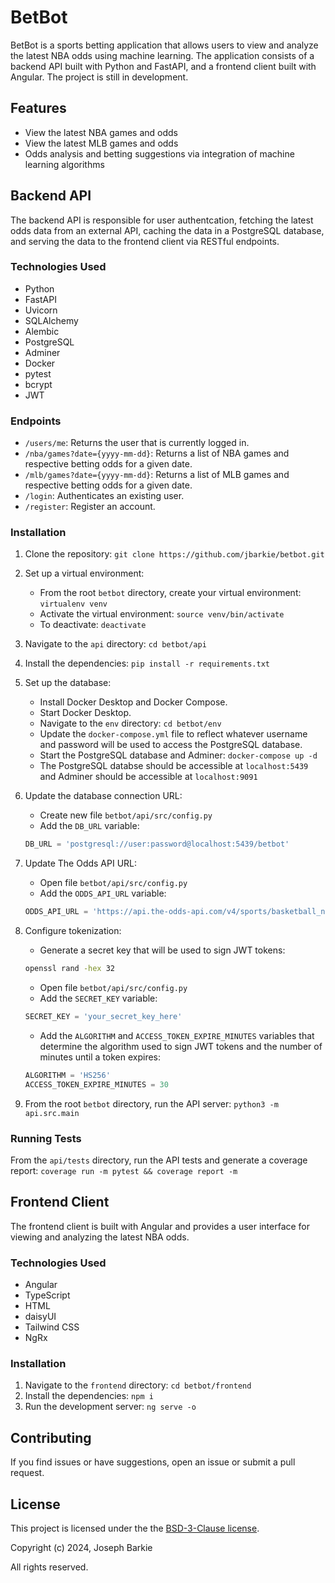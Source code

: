 # BetBot

BetBot is a sports betting application that allows users to view and analyze the latest NBA odds using machine learning. The application consists of a backend API built with Python and FastAPI, and a frontend client built with Angular. The project is still in development.

## Features

- View the latest NBA games and odds
- View the latest MLB games and odds
- Odds analysis and betting suggestions via integration of machine learning algorithms

## Backend API

The backend API is responsible for user authentcation, fetching the latest odds data from an external API, caching the data in a PostgreSQL database, and serving the data to the frontend client via RESTful endpoints.

### Technologies Used

- Python
- FastAPI
- Uvicorn
- SQLAlchemy
- Alembic
- PostgreSQL
- Adminer
- Docker
- pytest
- bcrypt
- JWT

### Endpoints

- `/users/me`: Returns the user that is currently logged in.
- `/nba/games?date={yyyy-mm-dd}`: Returns a list of NBA games and respective betting odds for a given date.
- `/mlb/games?date={yyyy-mm-dd}`: Returns a list of MLB games and respective betting odds for a given date. 
- `/login`: Authenticates an existing user.
- `/register`: Register an account.

### Installation

1. Clone the repository: `git clone https://github.com/jbarkie/betbot.git`
2. Set up a virtual environment:
   - From the root `betbot` directory, create your virtual environment: `virtualenv venv`
   - Activate the virtual environment: `source venv/bin/activate`
   - To deactivate: `deactivate`
3. Navigate to the `api` directory: `cd betbot/api`
4. Install the dependencies: `pip install -r requirements.txt`
5. Set up the database:
   - Install Docker Desktop and Docker Compose.
   - Start Docker Desktop.
   - Navigate to the `env` directory: `cd betbot/env`
   - Update the `docker-compose.yml` file to reflect whatever username and password will be used to access the PostgreSQL database.
   - Start the PostgreSQL database and Adminer: `docker-compose up -d`
   - The PostgreSQL databse should be accessible at `localhost:5439` and Adminer should be accessible at `localhost:9091`
6. Update the database connection URL:
   - Create new file `betbot/api/src/config.py`
   - Add the `DB_URL` variable:
   ```python
   DB_URL = 'postgresql://user:password@localhost:5439/betbot'
   ```
7. Update The Odds API URL:
   - Open file `betbot/api/src/config.py`
   - Add the `ODDS_API_URL` variable:
   ```python
   ODDS_API_URL = 'https://api.the-odds-api.com/v4/sports/basketball_nba/odds/?apiKey=' + YOUR_API_KEY + '&regions=us&markets=h2h&bookmakers=fanduel'
   ```
8. Configure tokenization:

   - Generate a secret key that will be used to sign JWT tokens:

   ```bash
   openssl rand -hex 32
   ```

   - Open file `betbot/api/src/config.py`
   - Add the `SECRET_KEY` variable:

   ```python
   SECRET_KEY = 'your_secret_key_here'
   ```

   - Add the `ALGORITHM` and `ACCESS_TOKEN_EXPIRE_MINUTES` variables that determine the algorithm used to sign JWT tokens and the number of minutes until a token expires:

   ```python
   ALGORITHM = 'HS256'
   ACCESS_TOKEN_EXPIRE_MINUTES = 30
   ```

9. From the root `betbot` directory, run the API server: `python3 -m api.src.main`

### Running Tests

From the `api/tests` directory, run the API tests and generate a coverage report: `coverage run -m pytest && coverage report -m`

## Frontend Client

The frontend client is built with Angular and provides a user interface for viewing and analyzing the latest NBA odds.

### Technologies Used

- Angular
- TypeScript
- HTML
- daisyUI
- Tailwind CSS
- NgRx

### Installation

1. Navigate to the `frontend` directory: `cd betbot/frontend`
2. Install the dependencies: `npm i`
3. Run the development server: `ng serve -o`

## Contributing

If you find issues or have suggestions, open an issue or submit a pull request.

## License

This project is licensed under the the [BSD-3-Clause license](LICENSE).

Copyright (c) 2024, Joseph Barkie

All rights reserved.
